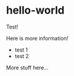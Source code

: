 # hello-world
<p>Test!</p>
<p>Here is more information!</p>
<ul>
  <li>test 1</li>
  <li>test 2</li>
</ul>
<p>
  More stuff here...
</p>
